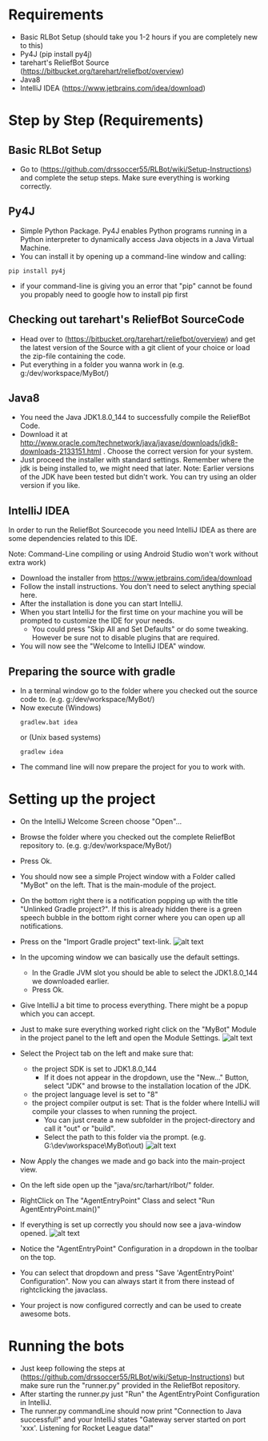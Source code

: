 # Requirements
- Basic RLBot Setup (should take you 1-2 hours if you are completely new to this)
- Py4J (pip install py4j)
- tarehart's ReliefBot Source (https://bitbucket.org/tarehart/reliefbot/overview)
- Java8
- IntelliJ IDEA (https://www.jetbrains.com/idea/download)

# Step by Step (Requirements)

## Basic RLBot Setup
- Go to (https://github.com/drssoccer55/RLBot/wiki/Setup-Instructions) and complete the setup steps. Make sure everything is working correctly.

## Py4J
- Simple Python Package. Py4J enables Python programs running in a Python interpreter to dynamically access Java objects in a Java Virtual Machine.
- You can install it by opening up a command-line window and calling:
```
pip install py4j
```
- if your command-line is giving you an error that "pip" cannot be found you propably need to google how to install pip first

## Checking out tarehart's ReliefBot SourceCode

- Head over to (https://bitbucket.org/tarehart/reliefbot/overview) and get the latest version of the Source with a git client of your choice or load the zip-file containing the code.
- Put everything in a folder you wanna work in (e.g. g:/dev/workspace/MyBot/)

## Java8
- You need the Java JDK1.8.0_144 to successfully compile the ReliefBot Code.
- Download it at http://www.oracle.com/technetwork/java/javase/downloads/jdk8-downloads-2133151.html  . Choose the correct version for your system.
- Just proceed the installer with standard settings. Remember where the jdk is being installed to, we might need that later.
Note: Earlier versions of the JDK have been tested but didn't work. You can try using an older version if you like. 

## IntelliJ IDEA
In order to run the ReliefBot Sourcecode you need IntelliJ IDEA as there are some dependencies related to this IDE. 

Note: Command-Line compiling or using Android Studio won't work without extra work)

- Download the installer from https://www.jetbrains.com/idea/download
- Follow the install instructions. You don't need to select anything special here.
- After the installation is done you can start IntelliJ.
- When you start IntelliJ for the first time on your machine you will be prompted to customize the IDE for your needs.
    - You could press "Skip All and Set Defaults" or do some tweaking. However be sure not to disable plugins that are required.
- You will now see the "Welcome to IntelliJ IDEA" window.

## Preparing the source with gradle
- In a terminal window go to the folder where you checked out the source code to. (e.g. g:/dev/workspace/MyBot/)
- Now execute (Windows)
    ```
    gradlew.bat idea
    ```
    or (Unix based systems)
    ```
    gradlew idea
    ```
- The command line will now prepare the project for you to work with.

# Setting up the project

- On the IntelliJ Welcome Screen choose "Open"...
- Browse the folder where you checked out the complete ReliefBot repository to. (e.g. g:/dev/workspace/MyBot/)
- Press Ok.
- You should now see a simple Project window with a Folder called "MyBot" on the left. That is the main-module of the project.
- On the bottom right there is a notification popping up with the title "Unlinked Gradle project?". If this is already hidden there is a green speech bubble in the bottom right corner where you can open up all notifications.
- Press on the "Import Gradle project" text-link.
 ![alt text](./images/start_gradle.png "Import gradle")
- In the upcoming window we can basically use the default settings.
    - In the Gradle JVM slot you should be able to select the JDK1.8.0_144 we downloaded earlier.
    - Press Ok.
- Give IntelliJ a bit time to process everything. There might be a popup which you can accept.
- Just to make sure everything worked right click on the "MyBot" Module in the project panel to the left and open the Module Settings.
 ![alt text](./images/open_module.png "Open Module Settings")
- Select the Project tab on the left and make sure that:
    - the project SDK is set to JDK1.8.0_144 
        - If it does not appear in the dropdown, use the "New..." Button, select "JDK" and browse to the installation location of the JDK.
    - the project language level is set to "8"
    - the project compiler output is set: That is the folder where IntelliJ will compile your classes to when running the project.
        - You can just create a new subfolder in the project-directory and call it "out" or "build".
        - Select the path to this folder via the prompt. (e.g. G:\dev\workspace\MyBot\out)
![alt text](./images/proj_pane.png "Project panel")

- Now Apply the changes we made and go back into the main-project view.
- On the left side open up the "java/src/tarhart/rlbot/" folder.
- RightClick on The "AgentEntryPoint" Class and select "Run AgentEntryPoint.main()"
- If everything is set up correctly you should now see a java-window opened.
![alt text](./images/first_run.png "First run")
- Notice the "AgentEntryPoint" Configuration in a dropdown in the toolbar on the top.
- You can select that dropdown and press "Save 'AgentEntryPoint' Configuration". Now you can always start it from there instead of rightclicking the javaclass.
- Your project is now configured correctly and can be used to create awesome bots.

# Running the bots
- Just keep following the steps at (https://github.com/drssoccer55/RLBot/wiki/Setup-Instructions) but make sure run the "runner.py" provided in the ReliefBot repository.
- After starting the runner.py just "Run" the AgentEntryPoint Configuration in IntelliJ.
- The runner.py commandLine should now print "Connection to Java successful!" and your IntelliJ states "Gateway server started on port 'xxx'. Listening for Rocket League data!"
